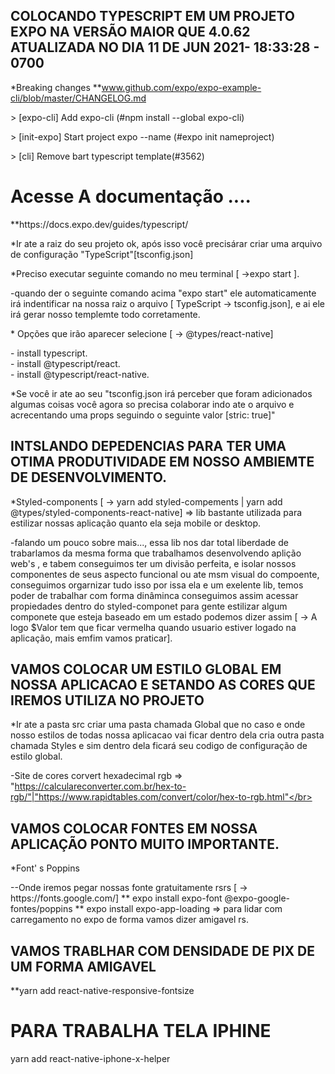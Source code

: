 ## COLOCANDO TYPESCRIPT EM UM PROJETO EXPO NA VERSÃO MAIOR QUE 4.0.62 ATUALIZADA NO DIA 11 DE JUN 2021- 18:33:28 - 0700

\*Breaking changes
\*\*www.github.com/expo/expo-example-cli/blob/master/CHANGELOG.md

<p> > [expo-cli] Add expo-cli (#npm install --global expo-cli) </p>
<p> > [init-expo] Start project expo --name (#expo init nameproject)</p>
<p> > [cli] Remove bart typescript template(#3562)</p>

<h1>Acesse A documentação ....</h1>
<span>**https://docs.expo.dev/guides/typescript/</span>

<p>*Ir ate a raiz do seu projeto ok, após isso você precisárar criar uma arquivo de configuração "TypeScript"[tsconfig.json]</p>
<p>*Preciso executar seguinte comando no meu terminal [ ->expo start ].</p>
<p>-quando der o seguinte comando acima "expo start" ele automaticamente irá indentificar na nossa raiz o arquivo [ TypeScript -> tsconfig.json], e ai ele irá gerar nosso templemte todo corretamente.</p>
<p>* Opções que irão aparecer selecione [ -> @types/react-native]</p>
- install typescript.</br>
- install @typescript/react.</br>
- install @typescript/react-native.</br>
<p></p>
<p>*Se você ir ate ao seu "tsconfig.json irá perceber que foram adicionados algumas coisas você agora so precisa colaborar indo ate o arquivo e acrecentando uma props seguindo o seguinte valor [stric: true]"</p>

## INTSLANDO DEPEDENCIAS PARA TER UMA OTIMA PRODUTIVIDADE EM NOSSO AMBIEMTE DE DESENVOLVIMENTO.

<p>*Styled-components [ -> yarn add styled-compements | yarn add @types/styled-components-react-native] => lib bastante utilizada para estilizar nossas aplicação quanto ela seja mobile or desktop.</p>
<p>-falando um pouco sobre mais..., essa lib nos dar total liberdade de trabarlamos da mesma forma que trabalhamos desenvolvendo aplição web's , e tabem conseguimos ter um divisão perfeita, e isolar nossos componentes de seus aspecto funcional ou ate msm visual do compoente, conseguimos orgarnizar tudo isso por issa ela e um exelente lib, temos poder de trabalhar com forma dinâminca conseguimos assim acessar propiedades dentro do styled-componet para gente estilizar algum componete que esteja baseado em um estado podemos dizer assim [ -> A logo $Valor tem que ficar vermelha quando usuario estiver logado na aplicação, mais emfim vamos praticar].</p>

## VAMOS COLOCAR UM ESTILO GLOBAL EM NOSSA APLICACAO E SETANDO AS CORES QUE IREMOS UTILIZA NO PROJETO

<p>*Ir ate a pasta src criar uma pasta chamada Global que no caso e onde nosso estilos de todas nossa aplicacao vai ficar
dentro dela cria outra pasta chamada Styles e sim dentro dela ficará seu codigo de configuração de estilo global.</p>

-Site de cores corvert hexadecimal rgb => "https://calculareconverter.com.br/hex-to-rgb/"|"https://www.rapidtables.com/convert/color/hex-to-rgb.html"</br>

## VAMOS COLOCAR FONTES EM NOSSA APLICAÇÃO PONTO MUITO IMPORTANTE.

<p>*Font' s Poppins</p>
--Onde iremos pegar nossas fonte gratuitamente rsrs [ -> https://fonts.google.com/]
** expo install expo-font @expo-google-fontes/poppins
** expo install expo-app-loading => para lidar com carregamento no expo de forma vamos dizer amigavel rs.

## VAMOS TRABLHAR COM DENSIDADE DE PIX DE UM FORMA AMIGAVEL

\*\*yarn add react-native-responsive-fontsize

# PARA TRABALHA TELA IPHINE

yarn add react-native-iphone-x-helper
